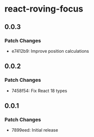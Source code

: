 # react-roving-focus

## 0.0.3

### Patch Changes

- e7412b9: Improve position calculations

## 0.0.2

### Patch Changes

- 7458f54: Fix React 18 types

## 0.0.1

### Patch Changes

- 7899eed: Initial release
